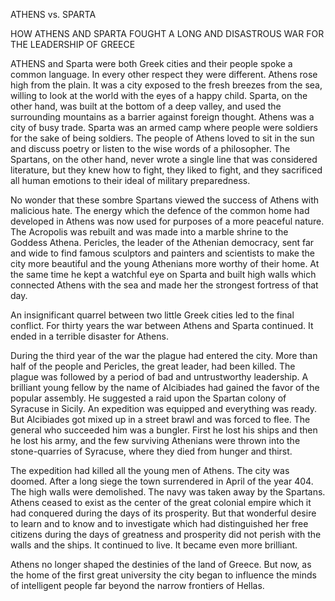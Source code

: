 ATHENS vs. SPARTA

HOW ATHENS AND SPARTA FOUGHT A LONG
AND DISASTROUS WAR FOR THE LEADERSHIP
OF GREECE


ATHENS and Sparta were both Greek cities and their people
spoke a common language. In every other respect they were
different. Athens rose high from the plain. It was a city
exposed to the fresh breezes from the sea, willing to look at
the world with the eyes of a happy child. Sparta, on the other
hand, was built at the bottom of a deep valley, and used the
surrounding mountains as a barrier against foreign thought.
Athens was a city of busy trade. Sparta was an armed camp
where people were soldiers for the sake of being soldiers. The
people of Athens loved to sit in the sun and discuss poetry or
listen to the wise words of a philosopher. The Spartans, on the
other hand, never wrote a single line that was considered literature,
but they knew how to fight, they liked to fight, and they
sacrificed all human emotions to their ideal of military preparedness.

No wonder that these sombre Spartans viewed the success
of Athens with malicious hate. The energy which the defence of
the common home had developed in Athens was now used for
purposes of a more peaceful nature. The Acropolis was rebuilt
and was made into a marble shrine to the Goddess Athena.
Pericles, the leader of the Athenian democracy, sent far and
wide to find famous sculptors and painters and scientists to
make the city more beautiful and the young Athenians more
worthy of their home. At the same time he kept a watchful
eye on Sparta and built high walls which connected Athens
with the sea and made her the strongest fortress of that day.

An insignificant quarrel between two little Greek cities led
to the final conflict. For thirty years the war between Athens
and Sparta continued. It ended in a terrible disaster for
Athens.

During the third year of the war the plague had entered
the city. More than half of the people and Pericles, the great
leader, had been killed. The plague was followed by a period
of bad and untrustworthy leadership. A brilliant young fellow
by the name of Alcibiades had gained the favor of the
popular assembly. He suggested a raid upon the Spartan
colony of Syracuse in Sicily. An expedition was equipped and
everything was ready. But Alcibiades got mixed up in a street
brawl and was forced to flee. The general who succeeded him
was a bungler. First he lost his ships and then he lost his
army, and the few surviving Athenians were thrown into the
stone-quarries of Syracuse, where they died from hunger and
thirst.

The expedition had killed all the young men of Athens.
The city was doomed. After a long siege the town surrendered
in April of the year 404. The high walls were demolished.
The navy was taken away by the Spartans. Athens ceased to
exist as the center of the great colonial empire which it had
conquered during the days of its prosperity. But that wonderful
desire to learn and to know and to investigate which
had distinguished her free citizens during the days of greatness
and prosperity did not perish with the walls and the
ships. It continued to live. It became even more brilliant.

Athens no longer shaped the destinies of the land of Greece.
But now, as the home of the first great university the city began
to influence the minds of intelligent people far beyond
the narrow frontiers of Hellas.
